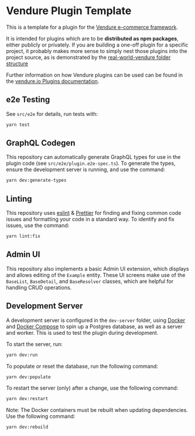 # Vendure Plugin Template

This is a template for a plugin for the [Vendure e-commerce framework](https://www.vendure.io/).

It is intended for plugins which are to be **distributed as npm packages**, either publicly or privately. If you are building a one-off plugin for a specific project, it probably makes more sense to simply nest those plugins into the project source, as is demonstrated by the [real-world-vendure folder structure](https://github.com/vendure-ecommerce/real-world-vendure)

Further information on how Vendure plugins can be used can be found in the [vendure.io Plugins documentation](https://www.vendure.io/docs/plugins/).

## e2e Testing

See `src/e2e` for details, run tests with:

```bash
yarn test
```

## GraphQL Codegen

This repository can automatically generate GraphQL types for use in the plugin code (see `src/e2e/plugin.e2e-spec.ts`).  To generate the types, ensure the development server is running, and use the command:

```bash
yarn dev:generate-types
```

## Linting

This repository uses [eslint](https://eslint.org/) & [Prettier](https://prettier.io/) for finding and fixing common code issues and formatting your code in a standard way. To identify and fix issues, use the command:

```bash
yarn lint:fix
```

## Admin UI

This repository also implements a basic Admin UI extension, which displays and allows editing of the `Example` entity.  These UI screens make use of the `BaseList`, `BaseDetail`, and `BaseResolver` classes, which are helpful for handling CRUD operations.

## Development Server

A development server is configured in the `dev-server` folder, using [Docker](https://www.docker.com/) and [Docker Compose](https://docs.docker.com/compose/) to spin up a Postgres database, as well as a server and worker.  This is used to test the plugin during development.

To start the server, run:

```bash
yarn dev:run
```

To populate or reset the database, run the following command:

```bash
yarn dev:populate
```

To restart the server (only) after a change, use the following command:

```bash
yarn dev:restart
```

Note: The Docker containers must be rebuilt when updating dependencies.  Use the following command:

```bash
yarn dev:rebuild
```
